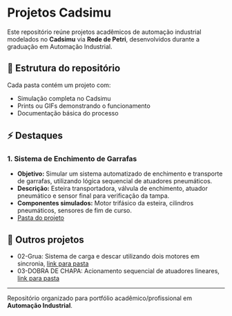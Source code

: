 # Projetos Cadsimu

Este repositório reúne projetos acadêmicos de automação industrial modelados no **Cadsimu** via **Rede de Petri**, desenvolvidos durante a graduação em Automação Industrial.

## 📂 Estrutura do repositório

Cada pasta contém um projeto com:
- Simulação completa no Cadsimu
- Prints ou GIFs demonstrando o funcionamento
- Documentação básica do processo

## ⚡ Destaques

### 1. Sistema de Enchimento de Garrafas
- **Objetivo:** Simular um sistema automatizado de enchimento e transporte de garrafas, utilizando lógica sequencial de atuadores pneumáticos.
- **Descrição:** Esteira transportadora, válvula de enchimento, atuador pneumático e sensor final para verificação da tampa.
- **Componentes simulados:** Motor trifásico da esteira, cilindros pneumáticos, sensores de fim de curso.
- [Pasta do projeto](./01-Sistema-Enchimento-Garrafas)

## 📌 Outros projetos
- 02-Grua: Sistema de carga e descar utilizando dois motores em sincronia, [link para pasta](./02-GRUA/README.md)  
- 03-DOBRA DE CHAPA: Acionamento sequencial de atuadores lineares, [link para pasta](./03-DOBRA-DE-CHAPA/README.md)

---

Repositório organizado para portfólio acadêmico/profissional em **Automação Industrial**.
